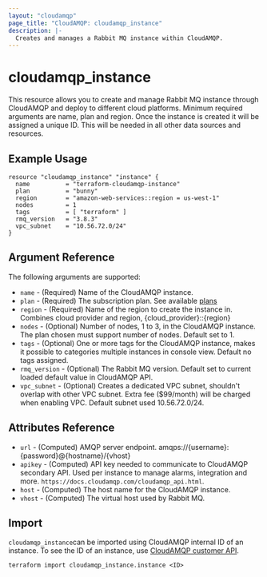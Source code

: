 ```yaml
---
layout: "cloudamqp"
page_title: "CloudAMQP: cloudamqp_instance"
description: |-
  Creates and manages a Rabbit MQ instance within CloudAMQP.
---
```


# cloudamqp_instance

This resource allows you to create and manage Rabbit MQ instance through CloudAMQP and deploy to different cloud platforms. Minimum required arguments are name, plan and region. Once the instance is created it will be assigned a unique ID. This will be needed in all other data sources and resources.

## Example Usage

```hcl
resource "cloudamqp_instance" "instance" {
  name          = "terraform-cloudamqp-instance"
  plan          = "bunny"
  region        = "amazon-web-services::region = us-west-1"
  nodes         = 1
  tags          = [ "terraform" ]
  rmq_version   = "3.8.3"
  vpc_subnet    = "10.56.72.0/24"
}
```

## Argument Reference

The following arguments are supported:

* `name`        - (Required) Name of the CloudAMQP instance.
* `plan`        - (Required) The subscription plan. See available [plans](plan.html.markdown)
* `region`      - (Required) Name of the region to create the instance in. Combines cloud provider and region, {cloud_provider}::{region}
* `nodes`       - (Optional) Number of nodes, 1 to 3, in the CloudAMQP instance. The plan chosen must support number of nodes. Default set to 1.
* `tags`        - (Optional) One or more tags for the CloudAMQP instance, makes it possible to categories multiple instances in console view. Default no tags assigned.
* `rmq_version` - (Optional) The Rabbit MQ version. Default set to current loaded default value in CloudAMQP API.
* `vpc_subnet`  - (Optional) Creates a dedicated VPC subnet, shouldn't overlap with other VPC subnet. Extra fee ($99/month) will be charged when enabling VPC. Default subnet used 10.56.72.0/24.

## Attributes Reference

* `url`     - (Computed) AMQP server endpoint. amqps://{username}:{password}@{hostname}/{vhost}
* `apikey`  - (Computed) API key needed to communicate to CloudAMQP secondary API. Used per instance to manage alarms, integration and more. `https://docs.cloudamqp.com/cloudamqp_api.html`.
* `host`    - (Computed) The host name for the CloudAMQP instance.
* `vhost`   - (Computed) The virtual host used by Rabbit MQ.

## Import
`cloudamqp_instance`can be imported using CloudAMQP internal ID of an instance. To see the ID of an instance, use [CloudAMQP customer API](https://docs.cloudamqp.com/#instances).

`terraform import cloudamqp_instance.instance <ID>`
